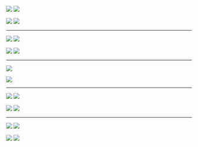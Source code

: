 
![](https://data.volution.ro/ciprian/f8ae5c63a7cccce956f5a634a79a293e/plots/jhu/global-medium/png/absolute--confirmed--lines.png)
![](https://data.volution.ro/ciprian/f8ae5c63a7cccce956f5a634a79a293e/plots/jhu/global-medium/png/absolute--deaths--lines.png)

![](https://data.volution.ro/ciprian/f8ae5c63a7cccce956f5a634a79a293e/plots/jhu/global-medium/png/absolute--confirmed--heatmap.png)
![](https://data.volution.ro/ciprian/f8ae5c63a7cccce956f5a634a79a293e/plots/jhu/global-medium/png/absolute--deaths--heatmap.png)

----

![](https://data.volution.ro/ciprian/f8ae5c63a7cccce956f5a634a79a293e/plots/jhu/global-medium/png/peakpct--confirmed--lines.png)
![](https://data.volution.ro/ciprian/f8ae5c63a7cccce956f5a634a79a293e/plots/jhu/global-medium/png/peakpct--deaths--lines.png)

![](https://data.volution.ro/ciprian/f8ae5c63a7cccce956f5a634a79a293e/plots/jhu/global-medium/png/peakpct--confirmed--heatmap.png)
![](https://data.volution.ro/ciprian/f8ae5c63a7cccce956f5a634a79a293e/plots/jhu/global-medium/png/peakpct--deaths--heatmap.png)

----

![](https://data.volution.ro/ciprian/f8ae5c63a7cccce956f5a634a79a293e/plots/jhu/global-medium/png/relative--deaths--lines.png)

![](https://data.volution.ro/ciprian/f8ae5c63a7cccce956f5a634a79a293e/plots/jhu/global-medium/png/relative--deaths--heatmap.png)

----

![](https://data.volution.ro/ciprian/f8ae5c63a7cccce956f5a634a79a293e/plots/jhu/global-medium/png/absolute_pop100k--confirmed--lines.png)
![](https://data.volution.ro/ciprian/f8ae5c63a7cccce956f5a634a79a293e/plots/jhu/global-medium/png/absolute_pop100k--deaths--lines.png)

![](https://data.volution.ro/ciprian/f8ae5c63a7cccce956f5a634a79a293e/plots/jhu/global-medium/png/absolute_pop100k--confirmed--heatmap.png)
![](https://data.volution.ro/ciprian/f8ae5c63a7cccce956f5a634a79a293e/plots/jhu/global-medium/png/absolute_pop100k--deaths--heatmap.png)

----

![](https://data.volution.ro/ciprian/f8ae5c63a7cccce956f5a634a79a293e/plots/jhu/global-medium/png/delta--confirmed--lines.png)
![](https://data.volution.ro/ciprian/f8ae5c63a7cccce956f5a634a79a293e/plots/jhu/global-medium/png/delta--deaths--lines.png)

![](https://data.volution.ro/ciprian/f8ae5c63a7cccce956f5a634a79a293e/plots/jhu/global-medium/png/delta--confirmed--heatmap.png)
![](https://data.volution.ro/ciprian/f8ae5c63a7cccce956f5a634a79a293e/plots/jhu/global-medium/png/delta--deaths--heatmap.png)

